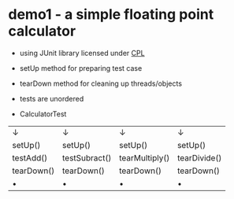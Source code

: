 demo1 - a simple floating point calculator
======
 - using JUnit library
   licensed under [CPL](https://github.com/KentBeck/junit/blob/master/LICENSE)
   
 - setUp method for preparing test case
 - tearDown method for cleaning up threads/objects
 - tests are unordered
 - CalculatorTest 
 <table>
  <tr>
    <td> &darr; </td>
    <td> &darr; </td>
    <td> &darr; </td>
    <td> &darr; </td>
  </tr>
  <tr>
    <td>setUp()</td>
    <td>setUp()</td>
    <td>setUp()</td>
    <td>setUp()</td>
  </tr>
  <tr>
    <td>testAdd()</td>
    <td>testSubract()</td>
    <td>tearMultiply()</td>
    <td>tearDivide()</td>
  </tr>
  <tr>
    <td>tearDown()</td>
    <td>tearDown()</td>
    <td>tearDown()</td>
    <td>tearDown()</td>
  </tr>
  <tr>
    <td> &bull; </td>
    <td> &bull; </td>
    <td> &bull; </td>
    <td> &bull; </td>
  </tr>
</table>